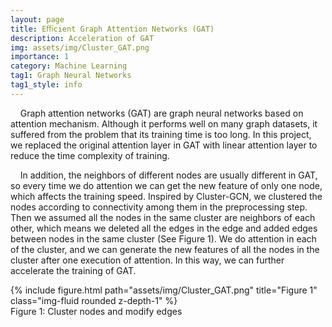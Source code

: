 ```yaml
---
layout: page
title: Eﬃcient Graph Attention Networks (GAT)
description: Acceleration of GAT
img: assets/img/Cluster_GAT.png
importance: 1
category: Machine Learning
tag1: Graph Neural Networks
tag1_style: info
---
```


&nbsp;&nbsp;&nbsp;&nbsp;Graph attention networks (GAT) are graph neural networks based on attention mechanism. Although it performs well on many graph datasets, it suffered from the problem that its training time is too long. In this project, we replaced the original attention layer in GAT with linear attention layer to reduce the time complexity of training. 

&nbsp;&nbsp;&nbsp;&nbsp;In addition, the neighbors of different nodes are usually different in GAT, so every time we do attention we can get the new feature of only one node, which affects the training speed. Inspired by Cluster-GCN, we clustered the nodes according to connectivity among them in the preprocessing step. Then we assumed all the nodes in the same cluster are neighbors of each other, which means we deleted all the edges in the edge and added edges between nodes in the same cluster (See Figure 1). We do attention in each of the cluster, and we can generate the new features of all the nodes in the cluster after one execution of attention. In this way, we can further accelerate the training of GAT.

<div class="row">
    <div class="col-sm mt-3 mt-md-0">
        {% include figure.html path="assets/img/Cluster_GAT.png" title="Figure 1" class="img-fluid rounded z-depth-1" %}
    </div>
</div>
<div class="caption">
    Figure 1: Cluster nodes and modify edges
</div>